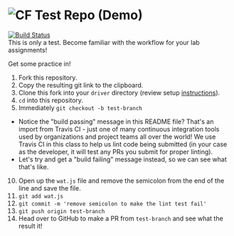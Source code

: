 ![CF](https://i.imgur.com/7v5ASc8.png)  Test Repo (Demo)
=======
[![Build Status](https://travis-ci.org/codefellows-seattle-301d4/00-test-repo-demo.svg?branch=master)](https://travis-ci.org/codefellows-seattle-301d4/00-test-repo-demo)   
This is only a test. Become familiar with the workflow for your lab assignments!

Get some practice in! 

1. Fork this repository.  
2. Copy the resulting git link to the clipboard.  
3. Clone this fork into your `driver` directory (review setup [instructions](https://github.com/codefellows/seattle-301d4/blob/master/README.md#create-and-setup-your-301-directory-structure)).  
4. `cd` into this repository.  
5. Immediately `git checkout -b test-branch`  
  - Notice the "build passing" message in this README file? That's an import from Travis CI - just one of many continuous integration tools used by organizations and project teams all over the world! We use Travis CI in this class to help us lint code being submitted (in your case as the developer, it will test any PRs you submit for proper linting).
  - Let's try and get a "build failing" message instead, so we can see what that's like.
10. Open up the `wat.js` file and remove the semicolon from the end of the line and save the file.
11. `git add wat.js`
12. `git commit -m 'remove semicolon to make the lint test fail'`
13. `git push origin test-branch`
13. Head over to GitHub to make a PR from `test-branch` and see what the result it!
